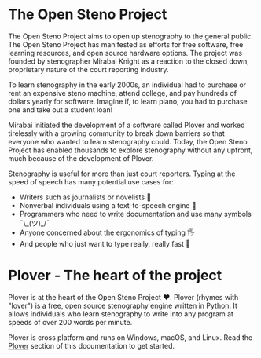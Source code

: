 # The Open Steno Project

The Open Steno Project aims to open up stenography to the general public. The Open Steno Project has manifested as efforts for free software, free learning resources, and open source hardware options. The project was founded by stenographer Mirabai Knight as a reaction to the closed down, proprietary nature of the court reporting industry.

To learn stenography in the early 2000s, an individual had to purchase or rent an expensive steno machine, attend college, and pay hundreds of dollars yearly for software. Imagine if, to learn piano, you had to purchase one and take out a student loan!

Mirabai initiated the development of a software called Plover and worked tirelessly with a growing community to break down barriers so that everyone who wanted to learn stenography could. Today, the Open Steno Project has enabled thousands to explore stenography without any upfront, much because of the development of Plover.

Stenography is useful for more than just court reporters. Typing at the speed of speech has many potential use cases for:

- Writers such as journalists or novelists 📖
- Nonverbal individuals using a text-to-speech engine 📣
- Programmers who need to write documentation and use many symbols ¯\\\_(ツ)\_/¯
- Anyone concerned about the ergonomics of typing 🖐
- And people who just want to type really, really fast :rocket:

# Plover - The heart of the project

Plover is at the heart of the Open Steno Project :heart:. Plover (rhymes with "lover") is a free, open source stenography engine written in Python. It allows individuals who learn stenography to write into any program at speeds of over 200 words per minute.

Plover is cross platform and runs on Windows, macOS, and Linux. Read the [Plover](/plover/plover.md) section of this documentation to get started.
